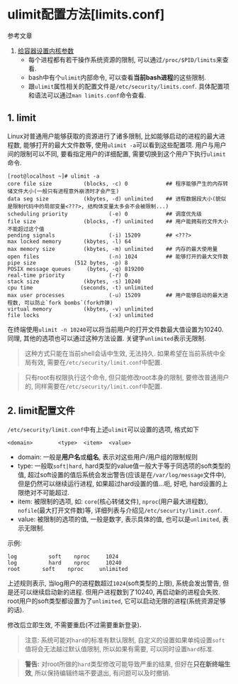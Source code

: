 # ulimit配置方法[limits.conf]

参考文章

1. [给容器设置内核参数](https://tencentcloudcontainerteam.github.io/2018/11/19/kernel-parameters-and-container/)
    - 每个进程都有若干操作系统资源的限制, 可以通过`/proc/$PID/limits`来查看.
    - bash中有个`ulimit`内部命令, 可以查看**当前bash进程**的这些限制.
    - 跟`ulimit`属性相关的配置文件是`/etc/security/limits.conf`. 具体配置项和语法可以通过`man limits.conf`命令查看. 

## 1. limit

Linux对普通用户能够获取的资源进行了诸多限制, 比如能够启动的进程的最大进程数, 能够打开的最大文件数等, 使用`ulimit -a`可以看到这些配置项. 用户与用户间的限制可以不同, 要看指定用户的详细配置, 需要切换到这个用户下执行`ulimit`命令.

```log
[root@localhost ~]# ulimit -a
core file size          (blocks, -c) 0            ## 程序能够产生的内存转储文件大小(一般只有进程意外崩溃时才会产生)
data seg size           (kbytes, -d) unlimited    ## 进程数据段大小(貌似是限制代码中的局部变量<???>, 结构体变量太多会不会被限制...)
scheduling priority             (-e) 0            ## 调度优先级
file size               (blocks, -f) unlimited    ## 用户能拥有的文件大小不能超过这个值
pending signals                 (-i) 15209        ## <???>
max locked memory       (kbytes, -l) 64
max memory size         (kbytes, -m) unlimited    ## 内存的最大使用量
open files                      (-n) 1024         ## 能够打开的最大文件数
pipe size            (512 bytes, -p) 8
POSIX message queues     (bytes, -q) 819200
real-time priority              (-r) 0
stack size              (kbytes, -s) 10240
cpu time               (seconds, -t) unlimited
max user processes              (-u) 15209        ## 用户能够启动的最大进程数, 可以防止`fork bombs`(fork炸弹)
virtual memory          (kbytes, -v) unlimited 
file locks                      (-x) unlimited 
```

在终端使用`ulimit -n 10240`可以将当前用户的打开文件数最大值设置为10240. 同理, 其他的选项也可以通过这种方法设置. 关键字`unlimited`表示无限制.

> 这种方式只能在当前shell会话中生效, 无法持久. 如果希望在当前系统中全局有效, 需要在`/etc/security/limit.conf`中配置.

> 只有root有权限执行这个命令, 但只能修改root本身的限制, 要修改普通用户的, 同样需要在`/etc/security/limit.conf`中配置.

## 2. limit配置文件

`/etc/security/limit.conf`中有上述`ulimit`可以设置的选项, 格式如下

```
<domain>        <type>  <item>  <value>
```

- domain: 一般是**用户名**或**组名**, 表示对这些用户/用户组的限制规则
- type: 一般取`soft|hard`, hard类型的value值一般大于等于同选项的soft类型的值, 超过soft设置的值后系统会发出警告(应该是在`/var/log/message`文件中), 但是仍然可以继续运行进程,  如果超过hard设置的值...呃, 好吧, hard设置的上限绝对不可能超过.
- item: 被限制的选项, 如: `core`(核心转储文件), `nproc`(用户最大进程数), `nofile`(最大打开文件数)等, 详细列表与介绍见`/etc/security/limit.conf`.
- value: 被限制的选项的值, 一般是数字, 表示具体的值, 也可以是`unlimited`, 表示无限制.

示例:

```log
log          soft    nproc     1024
log          hard    nproc     10240
root       soft    nproc     unlimited
```

上述规则表示, 当log用户的进程数超过`1024`(soft类型的上限), 系统会发出警告, 但是还可以继续启动新的进程. 但用户进程数到了10240, 再启动新的进程会失败. root用户的soft类型都设置为了`unlimited`, 它可以启动无限的进程(系统资源足够的话).

修改后立即生效, 不需要重启(不过需要重新登录).

> 注意: 系统可能对`hard`的标准有默认限制, 自定义的设置如果单纯设置`soft`值将会无法越过默认值限制, 所以如果有需要, 可以同时设置`hard`标准.

> **警告:** 对root所做的`hard`类型修改可能导致严重的结果, 但好在**只在新终端生效**, 所以保持编辑终端不要退出, 有问题可以及时撤销.
